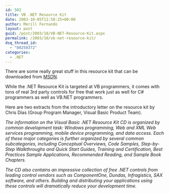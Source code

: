 ```yaml
---
id: 502
title: VB .NET Resource Kit
date: 2003-10-05T12:58:25+00:00
author: Merill Fernando
layout: post
guid: /post/2003/10/VB-NET-Resource-Kit.aspx
permalink: /2003/10/vb-net-resource-kit/
dsq_thread_id:
  - "80250372"
categories:
  - .NET
---
```

<body xmlns="http://www.w3.org/1999/xhtml">
    <p>
        There are some really great stuff in this resource kit that can be downloaded from <a href="http://msdn.microsoft.com/vbasic/vbrkit/">MSDN</a>.&#160;&#160;
    </p>
    <p>
        While the .NET Resource Kit is targeted at VB programmers, it comes with tons of real
        3rd party controls for free that work just as well for C# programmers as well as VB.NET
        programmers.
    </p>
    <p>
        Here are two extracts from the introductory letter on the resource kit by Chris Dias
        (Group Program Manager, Visual Basic Product Team).
    </p>
    <p>
        <em>The information on the Visual Basic .NET Resource Kit CD is organized by common
        development task: Windows programming, Web and XML Web services programming, mobile
        device programming, and data access. Each of these major categories is further organized
        by several common subcategories, including Conceptual Overviews, Code Samples, Step-by-Step
        Walkthroughs and Quick Start Guides, Training and Certification, Best Practices Sample
        Applications, Recommended Reading, and Sample Book Chapters. </em>
    </p>
    <p>
        <em>The CD also contains an impressive collection of free .NET controls from leading
        control vendors such as ComponentOne, Dundas, Infragistics, SAX software, and others.
        Building and distributing your applications using these controls will dramatically
        reduce your development time.</em>
    </p>
</body>